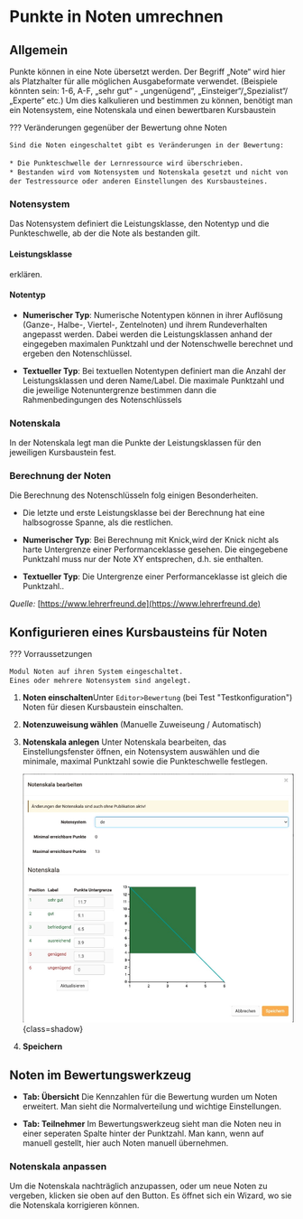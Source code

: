 # Punkte in Noten umrechnen

## Allgemein

Punkte können in eine Note übersetzt werden.
Der Begriff „Note“ wird hier als Platzhalter für alle möglichen Ausgabeformate verwendet. (Beispiele könnten sein: 1-6, A-F, „sehr gut“ - „ungenügend“, „Einsteiger“/„Spezialist“/„Experte“ etc.) Um dies kalkulieren und bestimmen zu können, benötigt man ein Notensystem, eine Notenskala und einen bewertbaren Kursbaustein

??? Veränderungen gegenüber der Bewertung ohne Noten

    Sind die Noten eingeschaltet gibt es Veränderungen in der Bewertung:
    
    * Die Punkteschwelle der Lernressource wird überschrieben.
    * Bestanden wird vom Notensystem und Notenskala gesetzt und nicht von der Testressource oder anderen Einstellungen des Kursbausteines.

### Notensystem

Das Notensystem definiert die Leistungsklasse, den Notentyp und die Punkteschwelle, ab der die Note als bestanden gilt.

#### Leistungsklasse

erklären.

#### Notentyp

* **Numerischer Typ**: Numerische Notentypen können in ihrer Auflösung (Ganze-, Halbe-, Viertel-, Zentelnoten) und ihrem Rundeverhalten angepasst werden. Dabei werden die Leistungsklassen anhand der eingegeben maximalen Punktzahl und der Notenschwelle berechnet und ergeben den Notenschlüssel.

* **Textueller Typ**: Bei textuellen Notentypen definiert man die Anzahl der Leistungsklassen und deren Name/Label. Die maximale Punktzahl und die jeweilige Notenuntergrenze bestimmen dann die Rahmenbedingungen des Notenschlüssels

### Notenskala

In der Notenskala legt man die Punkte der Leistungsklassen für den jeweiligen Kursbaustein fest.

### Berechnung der Noten

Die Berechnung des Notenschlüsseln folg einigen Besonderheiten.

* Die letzte und erste Leistungsklasse bei der Berechnung hat eine halbsogrosse Spanne, als die restlichen.

* **Numerischer Typ**: Bei Berechnung mit Knick,wird der Knick nicht als harte Untergrenze einer Performanceklasse gesehen. Die eingegebene Punktzahl muss nur der Note XY entsprechen, d.h. sie enthalten.

* **Textueller Typ**: Die Untergrenze einer Performanceklasse ist gleich die Punktzahl..

*Quelle:* [https://www.lehrerfreund.de](https://www.lehrerfreund.de)

## Konfigurieren eines Kursbausteins für Noten

??? Vorraussetzungen

    Modul Noten auf ihren System eingeschaltet.
    Eines oder mehrere Notensystem sind angelegt.

1. **Noten einschalten**Unter  `Editor>Bewertung` (bei Test "Testkonfiguration") Noten für diesen Kursbaustein einschalten.
2. **Notenzuweisung wählen** (Manuelle Zuweiseung / Automatisch)

3. **Notenskala anlegen** Unter Notenskala bearbeiten, das Einstellungsfenster öffnen, ein Notensystem auswählen und die minimale, maximal Punktzahl sowie die Punkteschwelle festlegen.

    ![Notenskala](assets/gradingscale-de.jpg){class=shadow}

4. **Speichern**

## Noten im Bewertungswerkzeug

* **Tab: Übersicht** Die Kennzahlen für die Bewertung wurden um Noten erweitert. Man sieht die Normalverteilung und wichtige Einstellungen.

* **Tab: Teilnehmer** Im Bewertungswerkzeug sieht man die Noten neu in einer seperaten Spalte hinter der Punktzahl. Man kann, wenn auf manuell gestellt, hier auch Noten manuell übernehmen.

### Notenskala anpassen

Um die Notenskala nachträglich anzupassen, oder um neue Noten zu vergeben, klicken sie oben auf den Button. Es öffnet sich ein Wizard, wo sie die Notenskala korrigieren können.
